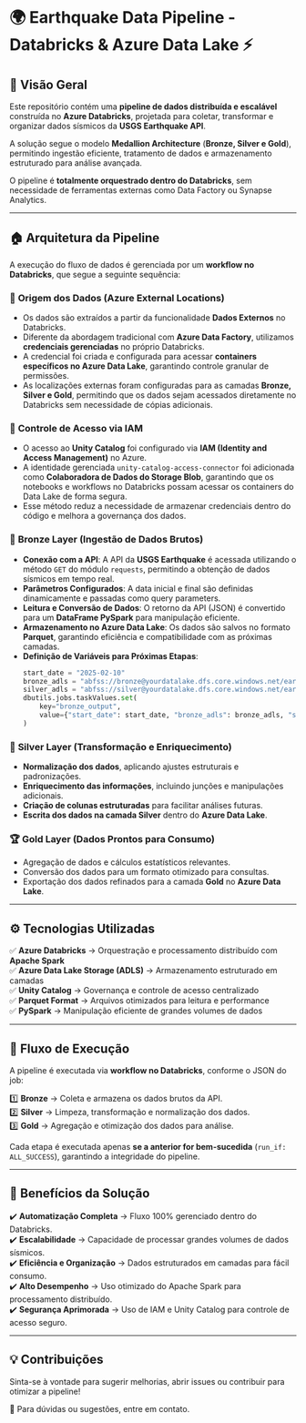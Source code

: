 # 🌍 **Earthquake Data Pipeline - Databricks & Azure Data Lake** ⚡

## 📌 Visão Geral

Este repositório contém uma **pipeline de dados distribuída e escalável** construída no **Azure Databricks**, projetada para coletar, transformar e organizar dados sísmicos da **USGS Earthquake API**.

A solução segue o modelo **Medallion Architecture** (**Bronze, Silver e Gold**), permitindo ingestão eficiente, tratamento de dados e armazenamento estruturado para análise avançada.

O pipeline é **totalmente orquestrado dentro do Databricks**, sem necessidade de ferramentas externas como Data Factory ou Synapse Analytics.

---

## 🏠 Arquitetura da Pipeline

A execução do fluxo de dados é gerenciada por um **workflow no Databricks**, que segue a seguinte sequência:

### 🔹 **Origem dos Dados (Azure External Locations)**

- Os dados são extraídos a partir da funcionalidade **Dados Externos** no Databricks.
- Diferente da abordagem tradicional com **Azure Data Factory**, utilizamos **credenciais gerenciadas** no próprio Databricks.
- A credencial foi criada e configurada para acessar **containers específicos no Azure Data Lake**, garantindo controle granular de permissões.
- As localizações externas foram configuradas para as camadas **Bronze, Silver e Gold**, permitindo que os dados sejam acessados diretamente no Databricks sem necessidade de cópias adicionais.

### 🔹 **Controle de Acesso via IAM**

- O acesso ao **Unity Catalog** foi configurado via **IAM (Identity and Access Management)** no Azure.
- A identidade gerenciada `unity-catalog-access-connector` foi adicionada como **Colaboradora de Dados do Storage Blob**, garantindo que os notebooks e workflows no Databricks possam acessar os containers do Data Lake de forma segura.
- Esse método reduz a necessidade de armazenar credenciais dentro do código e melhora a governança dos dados.

### 🔸 **Bronze Layer (Ingestão de Dados Brutos)**

- **Conexão com a API**: A API da **USGS Earthquake** é acessada utilizando o método `GET` do módulo `requests`, permitindo a obtenção de dados sísmicos em tempo real.
- **Parâmetros Configurados**: A data inicial e final são definidas dinamicamente e passadas como query parameters.
- **Leitura e Conversão de Dados**: O retorno da API (JSON) é convertido para um **DataFrame PySpark** para manipulação eficiente.
- **Armazenamento no Azure Data Lake**: Os dados são salvos no formato **Parquet**, garantindo eficiência e compatibilidade com as próximas camadas.
- **Definição de Variáveis para Próximas Etapas**:
  ```python
  start_date = "2025-02-10"
  bronze_adls = "abfss://bronze@yourdatalake.dfs.core.windows.net/earthquake_data"
  silver_adls = "abfss://silver@yourdatalake.dfs.core.windows.net/earthquake_data"
  dbutils.jobs.taskValues.set(
      key="bronze_output",
      value={"start_date": start_date, "bronze_adls": bronze_adls, "silver_adls": silver_adls}
  )
  ```

### 🔸 **Silver Layer (Transformação e Enriquecimento)**

- **Normalização dos dados**, aplicando ajustes estruturais e padronizações.
- **Enriquecimento das informações**, incluindo junções e manipulações adicionais.
- **Criação de colunas estruturadas** para facilitar análises futuras.
- **Escrita dos dados na camada Silver** dentro do **Azure Data Lake**.

### 🏆 **Gold Layer (Dados Prontos para Consumo)**

- Agregação de dados e cálculos estatísticos relevantes.
- Conversão dos dados para um formato otimizado para consultas.
- Exportação dos dados refinados para a camada **Gold** no **Azure Data Lake**.

---

## ⚙️ Tecnologias Utilizadas

✅ **Azure Databricks** → Orquestração e processamento distribuído com **Apache Spark**  
✅ **Azure Data Lake Storage (ADLS)** → Armazenamento estruturado em camadas  
✅ **Unity Catalog** → Governança e controle de acesso centralizado  
✅ **Parquet Format** → Arquivos otimizados para leitura e performance  
✅ **PySpark** → Manipulação eficiente de grandes volumes de dados

---

## 🔄 Fluxo de Execução

A pipeline é executada via **workflow no Databricks**, conforme o JSON do job:

1️⃣ **Bronze** → Coleta e armazena os dados brutos da API.  
2️⃣ **Silver** → Limpeza, transformação e normalização dos dados.  
3️⃣ **Gold** → Agregação e otimização dos dados para análise.

Cada etapa é executada apenas **se a anterior for bem-sucedida** (`run_if: ALL_SUCCESS`), garantindo a integridade do pipeline.

---

## 🚀 Benefícios da Solução

✔️ **Automatização Completa** → Fluxo 100% gerenciado dentro do Databricks.  
✔️ **Escalabilidade** → Capacidade de processar grandes volumes de dados sísmicos.  
✔️ **Eficiência e Organização** → Dados estruturados em camadas para fácil consumo.  
✔️ **Alto Desempenho** → Uso otimizado do Apache Spark para processamento distribuído.  
✔️ **Segurança Aprimorada** → Uso de IAM e Unity Catalog para controle de acesso seguro.

---

## 💡 Contribuições

Sinta-se à vontade para sugerir melhorias, abrir issues ou contribuir para otimizar a pipeline!

📩 Para dúvidas ou sugestões, entre em contato.


